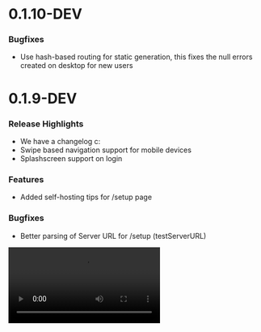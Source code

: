 # 0.1.10-DEV 

### Bugfixes

* Use hash-based routing for static generation, this fixes the null errors created on desktop for new users

# 0.1.9-DEV

### Release Highlights

* We have a changelog c:
* Swipe based navigation support for mobile devices
* Splashscreen support on login

### Features

* Added self-hosting tips for /setup page

### Bugfixes

* Better parsing of Server URL for /setup (testServerURL)

![0.1.9-DEV](https://github.com/Shadfin/app/blob/master/.github/assets/changelog/0.1.9-DEV/swipe.mp4?raw=true)